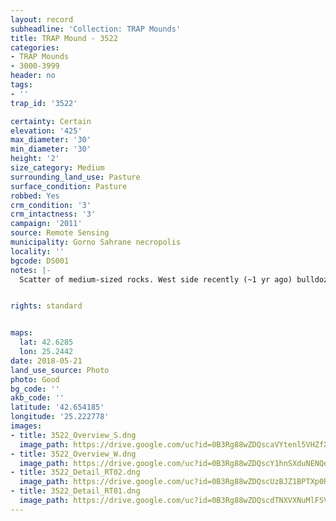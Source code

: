 ```yaml
---
layout: record
subheadline: 'Collection: TRAP Mounds'
title: TRAP Mound - 3522
categories:
- TRAP Mounds
- 3000-3999
header: no
tags:
- ''
trap_id: '3522'

certainty: Certain
elevation: '425'
max_diameter: '30'
min_diameter: '30'
height: '2'
size_category: Medium
surrounding_land_use: Pasture
surface_condition: Pasture
robbed: Yes
crm_condition: '3'
crm_intactness: '3'
campaign: '2011'
source: Remote Sensing
municipality: Gorno Sahrane necropolis
locality: ''
bgcode: DS001
notes: |-
  Scatter of medium-sized rocks. West side recently (~1 yr ago) bulldozed. Large hole filled with rubbish on N side and some old robbers' trench's. Urgent conservation recommended.


rights: standard


maps:
  lat: 42.6285
  lon: 25.2442
date: 2018-05-21
land_use_source: Photo
photo: Good
bg_code: ''
akb_code: ''
latitude: '42.654185'
longitude: '25.222778'
images:
- title: 3522_Overview_S.dng
  image_path: https://drive.google.com/uc?id=0B3Rg88wZDQscaVYtenl5VHZfXzg
- title: 3522_Overview_W.dng
  image_path: https://drive.google.com/uc?id=0B3Rg88wZDQscY1hnSXduNENQeFU
- title: 3522_Detail_RT02.dng
  image_path: https://drive.google.com/uc?id=0B3Rg88wZDQscUzBJZ1BPTXp0RU0
- title: 3522_Detail_RT01.dng
  image_path: https://drive.google.com/uc?id=0B3Rg88wZDQscdTNXVXNuMlFSVm8
---
```

